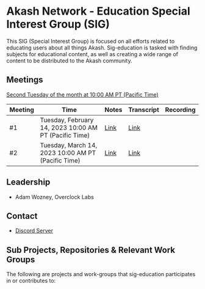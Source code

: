 
# Akash Network -  Education Special Interest Group (SIG)

This SIG (Special Interest Group) is focused on all efforts related to educating users about all things Akash. Sig-education is tasked with finding subjects for educational content, as well as creating a wide range of content to be distributed to the Akash community.


## Meetings

[Second Tuesday of the month at 10:00 AM PT (Pacific Time)](https://calendar.google.com/calendar/u/0?cid=Y18yNWU1ZTM3NDhlNGM0YWI3YTU1ZjQxZmJjNWViZWJjYzBhMDNiNDBmYjAyODc4NWYxNDE1OWJmYWViZWExMmUyQGdyb3VwLmNhbGVuZGFyLmdvb2dsZS5jb20)


| Meeting | Time | Notes | Transcript | Recording
| --- | --- | --- | --- | --- |
| #1 | Tuesday, February 14, 2023 10:00 AM PT (Pacific Time) | [Link](https://github.com/akash-network/community/blob/main/sig-education/meetings/001-2023-02-14.md)   | [Link](https://github.com/akash-network/community/blob/main/sig-education/meetings/001-2023-02-14.md#transcript)  |
| #2 | Tuesday, March 14, 2023 10:00 AM PT (Pacific Time) | [Link](https://github.com/akash-network/community/blob/main/sig-education/meetings/002-2023-03-14.md)   | [Link](https://github.com/akash-network/community/blob/main/sig-education/meetings/002-2023-03-14.md#Transcript)  |

## Leadership

- Adam Wozney, Overclock Labs

## Contact

- [Discord Server](https://discord.com/channels/747885925232672829/1070509764737507428/1073440712093335612)


## Sub Projects, Repositories & Relevant Work Groups

The following are projects and work-groups that sig-education participates in or contributes to:


